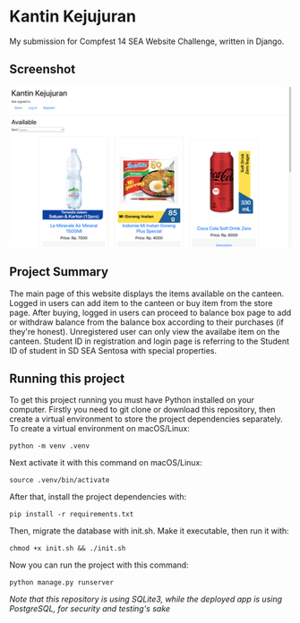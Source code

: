 # Kantin Kejujuran
My submission for Compfest 14 SEA Website Challenge, written in Django.

## Screenshot
![Screenshot](img/Screenshot.png)

## Project Summary
The main page of this website displays the items available on the canteen. Logged in users can add item to the canteen or buy item from the store page. After buying, logged in users can proceed to balance box page to add or withdraw balance from the balance box according to their purchases (if they're honest). Unregistered user can only view the availabe item on the canteen. Student ID in registration and login page is referring to the Student ID of student in SD SEA Sentosa with special properties.

## Running this project
To get this project running you must have Python installed on your computer. Firstly you need to git clone or download this repository, then create a virtual environment to store the project dependencies separately. To create a virtual environment on macOS/Linux:
```
python -m venv .venv
```
Next activate it with this command on macOS/Linux:
```
source .venv/bin/activate
```
After that, install the project dependencies with:
```
pip install -r requirements.txt
```
Then, migrate the database with init.sh. Make it executable, then run it with:
```
chmod +x init.sh && ./init.sh
```
Now you can run the project with this command:
```
python manage.py runserver
```
*Note that this repository is using SQLite3, while the deployed app is using PostgreSQL, for security and testing's sake*

